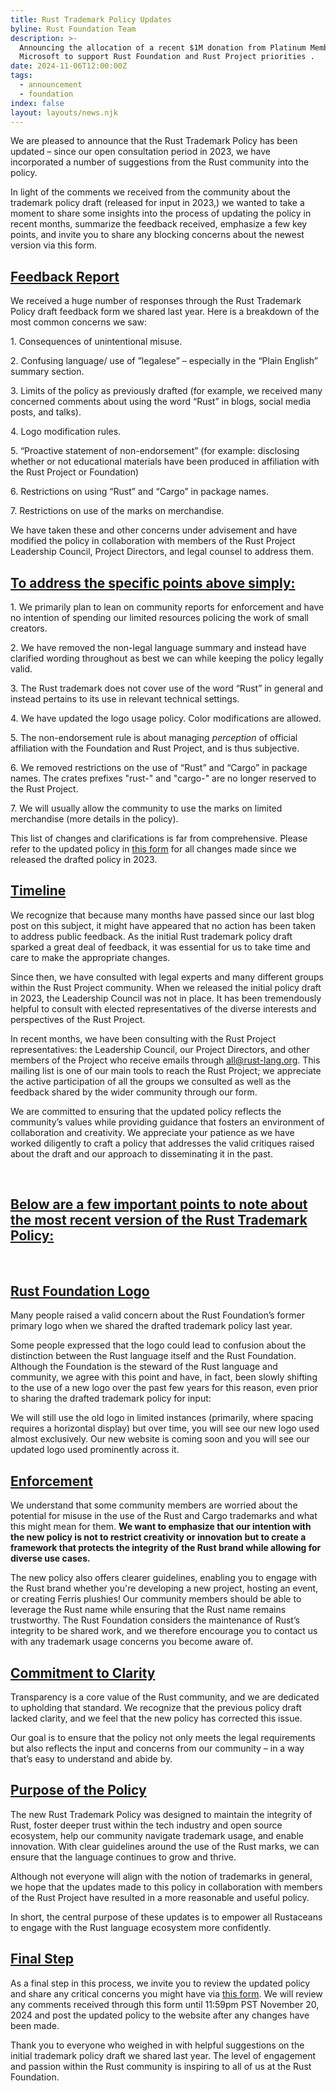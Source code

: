 ```yaml
---
title: Rust Trademark Policy Updates
byline: Rust Foundation Team
description: >-
  Announcing the allocation of a recent $1M donation from Platinum Member
  Microsoft to support Rust Foundation and Rust Project priorities . 
date: 2024-11-06T12:00:00Z
tags:
  - announcement
  - foundation
index: false
layout: layouts/news.njk
---
```

We are pleased to announce that the Rust Trademark Policy has been updated – since our open consultation period in 2023, we have incorporated a number of suggestions from the Rust community into the policy.

In light of the comments we received from the community about the trademark policy draft (released for input in 2023,) we wanted to take a moment to share some insights into the process of updating the policy in recent months, summarize the feedback received, emphasize a few key points, and invite you to share any blocking concerns about the newest version via this form.

## <u>Feedback Report</u>

We received a huge number of responses through the Rust Trademark Policy draft feedback form we shared last year. Here is a breakdown of the most common concerns we saw:

1\. Consequences of unintentional misuse.

2\. Confusing language/ use of ”legalese” – especially in the “Plain English” summary section.

3\. Limits of the policy as previously drafted (for example, we received many concerned comments about using the word “Rust” in blogs, social media posts, and talks).

4\. Logo modification rules.

5\. “Proactive statement of non-endorsement” (for example: disclosing whether or not educational materials have been produced in affiliation with the Rust Project or Foundation)

6\. Restrictions on using “Rust” and “Cargo” in package names.

7\. Restrictions on use of the marks on merchandise.

We have taken these and other concerns under advisement and have modified the policy in collaboration with members of the Rust Project Leadership Council, Project Directors, and legal counsel to address them.

## **<u>To address the specific points above simply:</u>**

1\. We primarily plan to lean on community reports for enforcement and have no intention of spending our limited resources policing the work of small creators.

2\. We have removed the non-legal language summary and instead have clarified wording throughout as best we can while keeping the policy legally valid.

3\. The Rust trademark does not cover use of the word “Rust” in general and instead pertains to its use in relevant technical settings.

4\. We have updated the logo usage policy. Color modifications are allowed.

5\. The non-endorsement rule is about managing *perception* of official affiliation with the Foundation and Rust Project, and is thus subjective.

6\. We removed restrictions on the use of “Rust” and “Cargo” in package names. The crates prefixes "rust-" and "cargo-" are no longer reserved to the Rust Project.

7\. We will usually allow the community to use the marks on limited merchandise (more details in the policy).

This list of changes and clarifications is far from comprehensive. Please refer to the updated policy in [this form](https://docs.google.com/forms/d/e/1FAIpQLSeU1Ocopa0v9UZn_ZSTkKQM7gqZIrt63lCFz-xtogcFHMtkAg/viewform) for all changes made since we released the drafted policy in 2023.

## **<u>Timeline</u>**

We recognize that because many months have passed since our last blog post on this subject, it might have appeared that no action has been taken to address public feedback. As the initial Rust trademark policy draft sparked a great deal of feedback, it was essential for us to take time and care to make the appropriate changes.

Since then, we have consulted with legal experts and many different groups within the Rust Project community. When we released the initial policy draft in 2023, the Leadership Council was not in place. It has been tremendously helpful to consult with elected representatives of the diverse interests and perspectives of the Rust Project.

In recent months, we have been consulting with the Rust Project representatives: the Leadership Council, our Project Directors, and other members of the Project who receive emails through [all@rust-lang.org](mailto:all@rust-lang.org). This mailing list is one of our main tools to reach the Rust Project; we appreciate the active participation of all the groups we consulted as well as the feedback shared by the wider community through our form.

We are committed to ensuring that the updated policy reflects the community’s values while providing guidance that fosters an environment of collaboration and creativity. We appreciate your patience as we have worked diligently to craft a policy that addresses the valid critiques raised about the draft and our approach to disseminating it in the past.

&nbsp;

## **<u>Below are a few important points to note about the most recent version of the Rust Trademark Policy:</u>**

&nbsp;

## **<u>Rust Foundation Logo</u>**

Many people raised a valid concern about the Rust Foundation’s former primary logo when we shared the drafted trademark policy last year.

Some people expressed that the logo could lead to confusion about the distinction between the Rust language itself and the Rust Foundation. Although the Foundation is the steward of the Rust language and community, we agree with this point and have, in fact, been slowly shifting to the use of a new logo over the past few years for this reason, even prior to sharing the drafted trademark policy for input:

We will still use the old logo in limited instances (primarily, where spacing requires a horizontal display) but over time, you will see our new logo used almost exclusively. Our new website is coming soon and you will see our updated logo used prominently across it.

## **<u>Enforcement</u>**

We understand that some community members are worried about the potential for misuse in the use of the Rust and Cargo trademarks and what this might mean for them. **We want to emphasize that our intention with the new policy is not to restrict creativity or innovation but to create a framework that protects the integrity of the Rust brand while allowing for diverse use cases.**

The new policy also offers clearer guidelines, enabling you to engage with the Rust brand whether you're developing a new project, hosting an event, or creating Ferris plushies! Our community members should be able to leverage the Rust name while ensuring that the Rust name remains trustworthy. The Rust Foundation considers the maintenance of Rust’s integrity to be shared work, and we therefore encourage you to contact us with any trademark usage concerns you become aware of.

## **<u>Commitment to Clarity</u>**

Transparency is a core value of the Rust community, and we are dedicated to upholding that standard. We recognize that the previous policy draft lacked clarity, and we feel that the new policy has corrected this issue.

Our goal is to ensure that the policy not only meets the legal requirements but also reflects the input and concerns from our community – in a way that’s easy to understand and abide by.

## **<u>Purpose of the Policy</u>**

The new Rust Trademark Policy was designed to maintain the integrity of Rust, foster deeper trust within the tech industry and open source ecosystem, help our community navigate trademark usage, and enable innovation. With clear guidelines around the use of the Rust marks, we can ensure that the language continues to grow and thrive.

Although not everyone will align with the notion of trademarks in general, we hope that the updates made to this policy in collaboration with members of the Rust Project have resulted in a more reasonable and useful policy.

In short, the central purpose of these updates is to empower all Rustaceans to engage with the Rust language ecosystem more confidently.

## **<u>Final Step</u>**

As a final step in this process, we invite you to review the updated policy and share any critical concerns you might have via [this form](https://docs.google.com/forms/d/e/1FAIpQLSeU1Ocopa0v9UZn_ZSTkKQM7gqZIrt63lCFz-xtogcFHMtkAg/viewform?usp=sf_link). We will review any comments received through this form until 11:59pm PST November 20, 2024 and post the updated policy to the website after any changes have been made.

Thank you to everyone who weighed in with helpful suggestions on the initial trademark policy draft we shared last year. The level of engagement and passion within the Rust community is inspiring to all of us at the Rust Foundation.